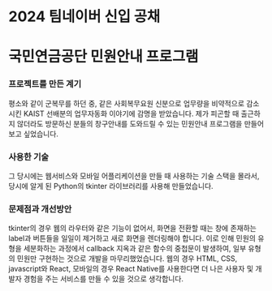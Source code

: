 2024 팀네이버 신입 공채
======================

# 국민연금공단 민원안내 프로그램

### 프로젝트를 만든 계기
평소와 같이 군복무를 하던 중, 같은 사회복무요원 신분으로 업무량을 비약적으로 감소시킨 KAIST 선배분의 업무자동화 이야기에 감명을 받았습니다.
제가 피곤할 때 출근하지 않더라도 방문하신 분들의 창구안내를 도와드릴 수 있는 민원안내 프로그램을 만들어보고 싶었습니다.

### 사용한 기술
그 당시에는 웹서비스와 모바일 어플리케이션을 만들 때 사용하는 기술 스택을 몰라서, 당시에 알게 된 Python의 tkinter 라이브러리를 사용해 만들었습니다.

### 문제점과 개선방안
tkinter의 경우 웹의 라우터와 같은 기능이 없어서, 화면을 전환할 때는 창에 존재하는 label과 버튼들을 일일이 제거하고 새로 화면을 렌더링해야 합니다. 이로 인해 민원의 유형을 세분화하는 과정에서 callback 지옥과 같은 함수의 중첩문이 발생하여, 일부 유형의 민원만 구현하는 것으로 개발을 마무리했었습니다.
웹의 경우 HTML, CSS, javascript와 React, 모바일의 경우 React Native를 사용한다면 더 나은 사용자 및 개발자 경험을 주는 서비스를 만들 수 있을 것으로 생각합니다.